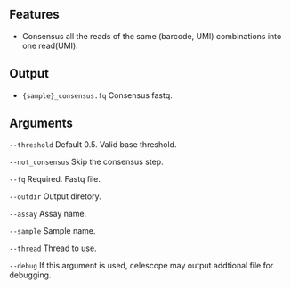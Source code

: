 ## Features
- Consensus all the reads of the same (barcode, UMI) combinations into one read(UMI).

## Output
- `{sample}_consensus.fq` Consensus fastq.


## Arguments
`--threshold` Default 0.5. Valid base threshold.

`--not_consensus` Skip the consensus step.

`--fq` Required. Fastq file.

`--outdir` Output diretory.

`--assay` Assay name.

`--sample` Sample name.

`--thread` Thread to use.

`--debug` If this argument is used, celescope may output addtional file for debugging.

